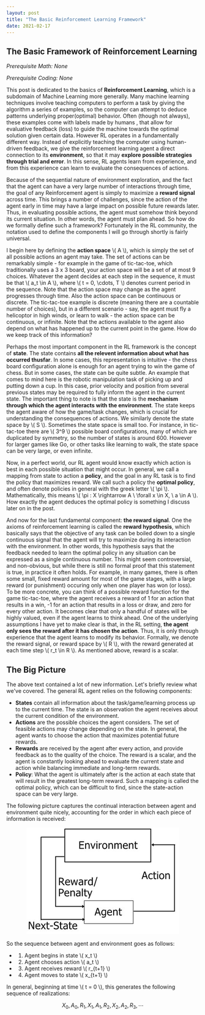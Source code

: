 ```yaml
---
layout: post
title: "The Basic Reinforcement Learning Framework"
date: 2021-02-17
---
```


## The Basic Framework of Reinforcement Learning

_Prerequisite Math: None_

_Prerequisite Coding: None_

This post is dedicated to the basics of __Reinforcement Learning__, which is a subdomain of Machine Learning more generally. Many machine learning techniques involve teaching computers to perform a task by giving the algorithm a series of examples, so the computer can attempt to deduce patterns underlying proper(optimal) behavior. Often (though not always), these examples come with labels made by humans , that allow for evaluative feedback (loss) to guide the machine towards the optimal solution given certain data. However RL operates in a fundamentally different way.  Instead of explicitly teaching the computer using human-driven feedback, we give the reinforcement learning agent a direct connection to its __environment__, so that it may __explore possible strategies through trial and error__. In this sense, RL agents learn from experience, and from this experience can learn to evaluate the consequences of actions.

Because of the sequential nature of environment exploration, and the fact that the agent can have a very large number of interactions through time, the goal of any Reinforcement agent is simply to maximize a __reward signal__ across time. This brings a number of challenges, since the action of the agent early in time may have a large impact on possible future rewards later. Thus, in evaluating possible actions, the agent must somehow think beyond its current situation. In other words, the agent must plan ahead. So how do we formally define such a framework? Fortunately in the RL community, the notation used to define the components I will go through shortly is fairly universal.

I begin here by defining the __action space__ \\( A \\), which is simply the set of all possible actions an agent may take. The set of actions can be remarkably simple - for example in the game of tic-tac-toe, which traditionally uses a 3 x 3 board, your action space will be a set of at most 9 choices. Whatever the agent decides at each step in the sequence, it must be that \\( a_t \in A \\), where \\( t = 0, \cdots, T \\) denotes current period in the sequence. Note that the action space may change as the agent progresses through time. Also the action space can be continuous or discrete. The tic-tac-toe example is discrete (meaning there are a countable number of choices), but in a different scenario - say, the agent must fly a helicoptor in high winds, or learn to walk - the action space can be continuous, or infinite. Note that the actions available to the agent also depend on what has happened up to the current point in the game. How do we keep track of this information? 

Perhaps the most important component in the RL framework is the concept of __state__. The state contains __all the relevent information about what has occurred thusfar__. In some cases, this representation is intuitive - the chess board configuration alone is enough for an agent trying to win the game of chess. But in some cases, the state can be quite subtle. An example that comes to mind here is the robotic manipulation task of picking up and putting down a cup. In this case, prior velocity and position from several previous states may be required to fully inform the agent in the current state. The important thing to note is that the state is the __mechanism through which the agent interacts with the environment__. The state keeps the agent aware of how the game/task changes, which is crucial for understanding the consequences of actions. We similarly denote the state space by \\( S \\). Sometimes the state space is small too. For instance, in tic-tac-toe there are \\( 3^9 \\) possible board configurations, many of which are duplicated by symmetry, so the number of states is around 600. However for larger games like Go, or other tasks like learning to walk, the state space can be very large, or even infinite.

Now, in a perfect world, our RL agent would know exactly which action is best in each possible situation that might occur. In general, we call a mapping from state to action a __policy__, and the goal in any RL task is to find the policy that maximizes reward. We call such a policy the __optimal policy__, and often denote policies in general with the greek letter \\( \pi \\). Mathematically, this means \\( \pi : X \rightarrow A \ \forall x \in X, \ a \in A \\). How exactly the agent deduces the optimal policy is something I discuss later on in the post.

And now for the last fundamental component: __the reward signal__. One the axioms of reinforcement learning is called the __reward hypothesis__, which basically says that the objective of any task can be boiled down to a single continuous signal that the agent will try to maximize during its interaction with the environment. In other words, this hypothesis says that the feedback needed to learn the optimal policy in any situation can be expressed as a single continuous number. This might seem controversial, and non-obvious, but while there is still no formal proof that this statement is true, in practice it often holds. For example, in many games, there is often some small, fixed reward amount for most of the game stages, with a large reward (or punishment) occuring only when one player has won (or loss). To be more concrete, you can think of a possible reward function for the game tic-tac-toe, where the agent receives a reward of 1 for an action that results in a win, -1 for an action that results in a loss or draw, and zero for every other action. It becomes clear that only a handful of states will be highly valued, even if the agent learns to think ahead. One of the underlying assumptions I have yet to make clear is that, in the RL setting, __the agent only sees the reward after it has chosen the action__. Thus, it is only through experience that the agent learns to modify its behavior. Formally, we denote the reward signal, or reward space by \\( R \\), with the reward generated at each time step \\( r_t \in R \\). As mentioned above, reward is a scalar.

## The Big Picture

The above text contained a lot of new information. Let's briefly review what we've covered. The general RL agent relies on the following components:

- __States__ contain all information about the task/game/learning process up to the current time. The state is an observation the agent receives about the current condition of the environment.
- __Actions__ are the possible choices the agent considers. The set of feasible actions may change depending on the state. In general, the agent wants to choose the action that maximizes potential future rewards.
- __Rewards__ are received by the agent after every action, and provide feedback as to the quality of the choice. The reward is a scalar, and the agent is constantly looking ahead to evaluate the current state and action while balancing immediate and long-term rewards.
- __Policy__: What the agent is ultimately after is the action at each state that will result in the greatest long-term reward. Such a mapping is called the optimal policy, which can be difficult to find, since the state-action space can be very large. 

The following picture captures the continual interaction between agent and environment quite nicely, accounting for the order in which each piece of information is received:

<center><img src="/img/rl-flow.png" alt = "RL Flow Chart"></center>

So the sequence between agent and environment goes as follows:
- 1. Agent begins in state \\( x_t \\)
- 2. Agent chooses action \\( a_t \\)
- 3. Agent receives reward \\( r_{t+1} \\)
- 4. Agent moves to state \\( x_{t+1} \\)

In general, beginning at time \\( t = 0 \\), this generates the following sequence of realizations:

$$ X_0, A_0, R_1 , X_1, A_1, R_2, X_2, A_2, R_3, \cdots $$